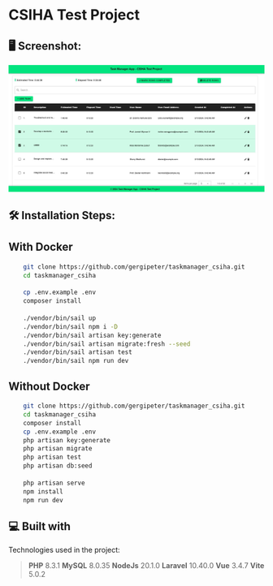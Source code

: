 # CSIHA Test Project

<h2>🖥 Screenshot:</h2>

![screenshot](https://github.com/gergipeter/taskmanager_csiha/blob/main/snapshot.JPG)

<h2>🛠️ Installation Steps:</h2>

## With Docker
```bash
    git clone https://github.com/gergipeter/taskmanager_csiha.git
    cd taskmanager_csiha

    cp .env.example .env
    composer install
    
    ./vendor/bin/sail up
    ./vendor/bin/sail npm i -D
    ./vendor/bin/sail artisan key:generate
    ./vendor/bin/sail artisan migrate:fresh --seed
    ./vendor/bin/sail artisan test
    ./vendor/bin/sail npm run dev
```
## Without Docker
```bash
    git clone https://github.com/gergipeter/taskmanager_csiha.git
    cd taskmanager_csiha
    composer install
    cp .env.example .env
    php artisan key:generate
    php artisan migrate
    php artisan test
    php artisan db:seed

    php artisan serve
    npm install
    npm run dev
```


<h2>💻 Built with</h2>

Technologies used in the project:

> **PHP** 8.3.1
> **MySQL** 8.0.35
> **NodeJs** 20.1.0
> **Laravel** 10.40.0
> **Vue** 3.4.7
> **Vite** 5.0.2
